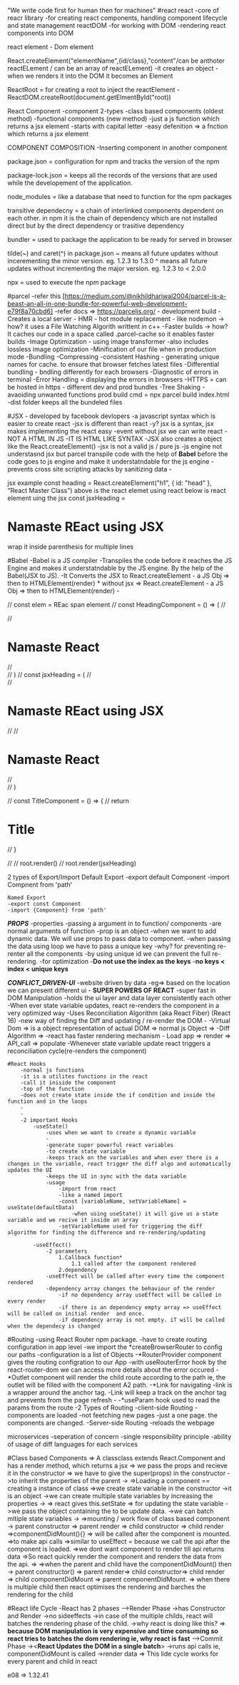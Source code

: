 "We write code first for human then for machines"
#react
react
    -core of reacr library
    -for creating react components, handling component lifecycle and state management
reactDOM 
    -for working with DOM
    -rendering react components into DOM

react element - Dom element

React.createElement("elementName",{id/class},"content"/can be anthoter reactELement / can be an array of reactELement)
    -it creates an object
    -when we renders it into the DOM it becomes an Element

ReactRoot = for creating a root to inject the reactElement
    - ReactDOM.createRoot(document.getElmentById("root))

React Component
    -component
        2-types
            -class based components (oldest method)
            -functional components (new method)
    -just a js function which returns a jsx element
    -starts with capital letter
    -easy defenition => a fnction which returns a jsx element

COMPONENT COMPOSITION
    -Inserting component in another component 

package.json = configuration for npm and tracks the version of the npm

package-lock.json = keeps all the records of the versions that are used while the developement of the application.

node_modules = like a database that need to function for the npm packages

transitive dependecny = a chain of interlinked components dependent on each other.
    in npm it is the chain of dependency which are not installed direct but by the direct dependency or trasitive dependency

bundler = used to package the application to be ready for served in browser

tilde(~) and caret(^) in package.json
    ~ means all future updates without incerementing the minor version. eg. 1.2.3 to 1.3.0
    ^ means all future updates without incrementing the major version. eg. 1.2.3 to < 2.0.0

npx = used to execute the npm package

#parcel
    -refer this [https://medium.com/@nikhildhariwal2004/parcel-is-a-beast-an-all-in-one-bundle-for-powerful-web-development-e79f8a70cbd6]
    -refer docs => https://parceljs.org/
    - development build
    -Creates a local server
    - HMR - hot module replacement - like nodemon
        -> how? it uses a File Watching Algorith writtent in c++
    -Faster builds
        -> how? It caches our code in a space called .parcel-cache so it enables faster builds
    -Image Optimization
        - using image transformer
        -also includes lossless image optimization
    -Minification of our file when in production mode
    -Bundling
    -Compressing
    -consistent Hashing - generating unique names for cache. to ensure that browser fetches latest files
    -Differential bundling - bndling differently for each browsers
    -Diagnostic of errors in terminal
    -Error Handling = displaying the errors in browsers
    -HTTPS = can be hosted in https
    - different dev and prod bundles
    -Tree Shaking - avaoiding unwanted functions
    prod build cmd = npx parcel build index.html 
    -dist folder keeps all the bundeled files
    

#JSX
    - developed by facebook devlopers
    -a javascript syntax which is easier to create react 
    -jsx is different than react
        -y? jsx is a syntax, jsx makes implementing the react easy
    -event without jsx we can write react
    -NOT A HTML IN JS
    -IT IS HTML LIKE SYNTAX
    -JSX also creates a object like the React.createElement()
    -jsx is not a valid js / pure js
    -js engine not understasnd jsx but parcel transpile code with the help of **Babel** before the code goes to js engine and make it understatndable for the js engine
    -prevents cross site scripting attacks by sanitizing data
    -

jsx example
    const heading = React.createElement("h1", { id: "head" }, "React Master Class")
    above is the react elemet using react
    below is react element uing the jsx
    const jsxHeading = <h1>Namaste REact using JSX</h1>
    wrap it inside parenthesis for multiple lines

#Babel 
    -Babel is a JS compiler 
    -Transpiles the code before it reaches the JS Engine and makes it understatndable by the JS engine. By the help of the Babel(JSX to JS).
    -It Converts the JSX to React.createElement - a JS Obj => then to HTMLElement(render)
        * without jsx  => React.createElement - a JS Obj => then to HTMLElement(render)
    -


// const elem = <span>REac span element</span>
// const HeadingComponent = () => (
//     <div>
//         <h1 className='myHeading'>Namaste React</h1>
//     </div>
// )
// const jsxHeading = (
//     <div>
//         <h1>Namaste REact using JSX</h1>
//         <HeadingComponent />
//         <h1 className='myHeading'>Namaste React</h1>
//     </div>
// )


// const TitleComponent = () => {
//     return <h1>Title</h1>
// }


// // root.render(<HeadingComponent />)
// root.render(jsxHeading)

2 types of Export/Import
    Default Export
    -export default Component
    -import Compnent from 'path'

    Named Export 
    -export const Component
    -import {Component} from 'path'

***PROPS***
    -properties
    -passing a argument in to function/ components
    -are normal arguments of function
    -prop is an object
    -when we want to add dynamic data. We will use props to pass data to component.
    -when passing the data using loop we have to pass a unique key
        -why? for preventing re-renter all the components
        -by using unique id we can prevent the full re-rendering.
        -for optimization
        -**Do not use the index as the keys**
        -**no keys < index < unique keys**

***CONFLICT_DRIVEN-UI***
    -website driven by data
    -eg=> based on the location we can present different ui
    -
**SUPER POWERS OF REACT**
    -super fast in DOM Manipulation
    -holds the ui layer and data layer consistently each other
    -When ever state variable updates, react re-renders the component in a very optimized way
    -Uses Reconciliation Algorithm (aka React Fiber) (React 16)
        -new way of finding the Diff and updating / re-render the DOM
        -
        -Virtual Dom
             => is a object representation of actual DOM
             => normal js Object
             => 
        -Diff Algorithm
            => 
    -react has faster rendering mechanism
    - Load app => render => API_call => populate
    -Whenever state variable update react triggers a reconciliation cycle(re-renders the component)

    #React Hooks
        -normal js functions
        -it is a utilites functions in the react
        -call it iniside the component
        -top of the function
        -does not create state inside the if condition and inside the function and in the loops
        -
        -
        -2 important Hooks
            -useState()
                -uses when we want to create a dynamic variable
                -
                -generate super powerful react variables
                -to create state variable
                -keeps track on the variables and when ever there is a changes in the variable, react trigger the diff algo and automatically updates the UI
                -keeps the UI in sync with the data variable
                -usage
                    -import from react
                    -like a named import 
                    -const [variableName, setVariableName] = useState(defaultData)
                        -when using useState() it will give us a state variable and we recive it inside an array
                    -setVariableName used for triggering the diff algorithm for finding the difference and re-rendering/updating

            -useEffect()
                -2 parameters
                    1.Callback function*
                        1.1 called after the component rendered
                    2.dependency
                -useEffect will be called after every time the component rendered
                -dependency array changes the behaviour of the render
                    -if no dependency array useEffect will be called in every render
                    -if there is an dependency empty array => useEffect will be called on initial render  and once.
                    -if dependency array is not empty. iT will be called when the dependecy is changed

#Routing
    -using React Router npm package.
    -have to create routing configuration in app level
    -we import the *createBrowserRouter to config our paths
    -configuration is a list of Objects
    -*RouterProvider component gives the routing configration to our App
    -with useRouterError hook by the react-router-dom we can access more details about the error occured
    -*Outlet component will render the child route according to the path ie, the outlet will be filled with the component A2 path.
    -*Link for navigating
    -link is a wrapper around the anchor tag. 
        -Link will keep a track on the anchor tag and prevents from the page refresh
        -
    -*useParam hook used to read the params from the route
    -2 Types of Routing 
        -client-side Routing
            -components are loaded 
            -not feetching new pages
            -just a one page. the components are changed.
        -Server-side Routing
            -reloads the webpage

microservices
    -seperation of concern
    -single responsibility principle
    -ability of usage of diff languages for each services

#Class based Components
    => A classclass extends React.Component and has a render method, which returns a jsx
    => we pass the props and recieve it in the constructor
    => we have to give the super(props) in the constructor
        ->to inherit the properties of the parent
        ->
    =>Loading a component == creating a instance of class
    =>we create state variable in the constructor
        ->it is an object
        ->we can create multiple state variables by increasing the properties
        ->
    => react gives this.setState => for updating the state variable
        ->we pass the object containing the to be update data.
        ->we can batch mltiple state variables
        ->
    =>mounting / work flow of class based component
        -> parent constructor => parent render => child constructor => child render
    =>componentDidMount(){} => will be called after the component is mounted.
        =>to make api calls
        =>similar to useEffect = because we call the api after the component is loaded.
        =>we dont want component to render till api returns data
        =>So react quickly render the component and renders the data from the api.
        =>
    =>when the parent and child have the componentDidMount() then
        -> parent constructor() => parent render=> child constructor=> child render => child componentDidMount => parent componentDidMount.
    => when there is multiple child then react optimises the rendering and barches the rendering for the child

#React life Cycle
    -React has 2 phases
        -->Render Phase
            ->has Constructor and Render
            ->no sideeffects
            ->in case of the multiple childs, react will batches the rendering phase of the child.
                ->why react is doing like this?
                    => **because DOM manipulation is very expensive and time consuming so react tries to  batches the dom rendering ie, why react is fast**
        -->Commit Phase
            -><**React Updates the DOM in a single batch**>
            ->runs api calls ie, componentDidMount is called
            ->render data
    => This lide cycle works for every parent and child in react


e08 => 1.32.41
